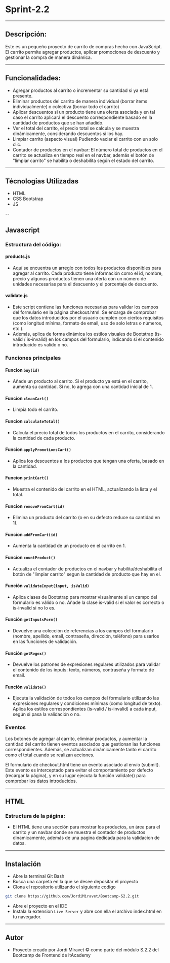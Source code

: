 # Sprint-2.2
---

## Descripción:
Este es un pequeño proyecto de carrito de compras hecho con JavaScript. El carrito permite agregar productos, aplicar promociones de descuento y gestionar la compra de manera dinámica.

---

## Funcionalidades:
- Agregar productos al carrito o incrementar su cantidad si ya está presente.
- Eliminar productos del carrito de manera individual (borrar items individualmente) o colectiva (borrar todo el carrito)
- Aplicar descuentos si un producto tiene una oferta asociada y en tal caso el carrito aplicará el descuento correspondiente basado en la cantidad de productos que se han añadido.
- Ver el total del carrito, el precio total se calcula y se muestra dinámicamente, considerando descuentos si los hay.
- Limpiar carrito (aspecto visual) Pudiendo vaciar el carrito con un solo clic.
- Contador de productos en el navbar: El número total de productos en el carrito se actualiza en tiempo real en el navbar, además el botón de "limpiar carrito" se habilita o deshabilita según el estado del carrito.

---

## Técnologias Utilizadas
- HTML
- CSS Bootstrap
- JS

--

## Javascript

### Estructura del código:

#### products.js
- Aquí se encuentra un arreglo con todos los productos disponibles para agregar al carrito. Cada producto tiene información como el id, nombre, precio y algunos productos tienen una oferta con un número de unidades necesarias para el descuento y el porcentaje de descuento.

#### validate.js
- Este script contiene las funciones necesarias para validar los campos del formulario en la página checkout.html. Se encarga de comprobar que los datos introducidos por el usuario cumplen con ciertos requisitos (como longitud mínima, formato de email, uso de solo letras o números, etc.).
- Además, aplica de forma dinámica los estilos visuales de Bootstrap (is-valid / is-invalid) en los campos del formulario, indicando si el contenido introducido es valido o no.

### Funciones principales

#### Funcion `buy(id)`
- Añade un producto al carrito. Si el producto ya está en el carrito, aumenta su cantidad. Si no, lo agrega con una cantidad inicial de 1.

#### Funcion `cleanCart()`
- Limpia todo el carrito.

#### Funcion `calculateTotal()`
- Calcula el precio total de todos los productos en el carrito, considerando la cantidad de cada producto.

#### Funcion `applyPromotionsCart()`
- Aplica los descuentos a los productos que tengan una oferta, basado en la cantidad.

#### Funcion `printCart()`
- Muestra el contenido del carrito en el HTML, actualizando la lista y el total.

#### Funcion `removeFromCart(id)`
- Elimina un producto del carrito (o en su defecto reduce su cantidad en 1).

#### Funcion `addFromCart(id)`
- Aumenta la cantidad de un producto en el carrito en 1.

#### Funcion `countProduct()`
- Actualiza el contador de productos en el navbar y habilita/deshabilita el botón de "limpiar carrito" segun la cantidad de producto que hay en el.

#### Función `validateInput(input, isValid)`
- Aplica clases de Bootstrap para mostrar visualmente si un campo del formulario es válido o no. Añade la clase is-valid si el valor es correcto o is-invalid si no lo es.

#### Función `getInputsForm()`
- Devuelve una colección de referencias a los campos del formulario (nombre, apellido, email, contraseña, dirección, teléfono) para usarlos en las funciones de validación.

#### Función `getRegex()`
- Devuelve los patrones de expresiones regulares utilizados para validar el contenido de los inputs: texto, números, contraseña y formato de email.

#### Función `validate()`
- Ejecuta la validación de todos los campos del formulario utilizando las expresiones regulares y condiciones mínimas (como longitud de texto). Aplica los estilos correspondientes (is-valid / is-invalid) a cada input, según si pasa la validación o no.

### Eventos

Los botones de agregar al carrito, eliminar productos, y aumentar la cantidad del carrito tienen eventos asociados que gestionan las funciones correspondientes. Además, se actualizan dinámicamente tanto el carrito como el total cuando se realizan acciones.

El formulario de checkout.html tiene un evento asociado al envío (submit). Este evento es interceptado para evitar el comportamiento por defecto (recargar la página), y en su lugar ejecuta la función validate() para comprobar los datos introducidos.

---

## HTML

### Estructura de la página: 
- El HTML tiene una sección para mostrar los productos, un área para el carrito y un navbar donde se muestra el contador de productos dinamicamente, además de una pagina dedicada para la validacion de datos.

---

## Instalación

- Abre la terminal Git Bash
- Busca una carpeta en la que se desee depositar el proyecto
- Clona el repositorio utilizando el siguiente codigo
```bash
git clone https://github.com/JordiMiravet/Bootcamp-S2.2.git
```
- Abre el proyecto en el IDE
- Instala la extension `Live Server` y abre con ella el archivo index.html en tu navegador.

---

## Autor
- Proyecto creado por Jordi Miravet &copy; como parte del mòdulo S.2.2 del Bootcamp de Frontend de itAcademy